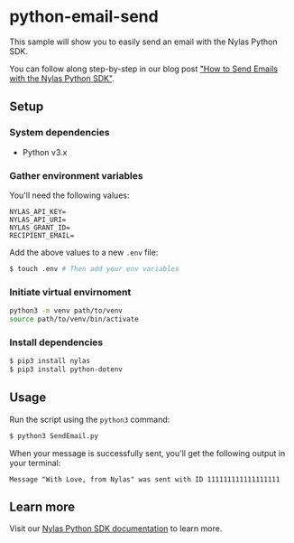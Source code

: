 # python-email-send

This sample will show you to easily send an email with the Nylas Python SDK.

You can follow along step-by-step in our blog post ["How to Send Emails with the Nylas Python SDK"](https://www.nylas.com/blog/how-to-send-emails-with-the-nylas-python-sdk/).

## Setup

### System dependencies

- Python v3.x

### Gather environment variables

You'll need the following values:

```text
NYLAS_API_KEY=
NYLAS_API_URI=
NYLAS_GRANT_ID=
RECIPIENT_EMAIL=
```

Add the above values to a new `.env` file:

```bash
$ touch .env # Then add your env variables
```
### Initiate virtual envirnoment

```bash
python3 -m venv path/to/venv
source path/to/venv/bin/activate
```

### Install dependencies

```bash
$ pip3 install nylas
$ pip3 install python-dotenv
```

## Usage

Run the script using the `python3` command:

```bash
$ python3 SendEmail.py
```

When your message is successfully sent, you'll get the following output in your terminal:

```text
Message "With Love, from Nylas" was sent with ID 111111111111111111
```

## Learn more

Visit our [Nylas Python SDK documentation](https://developer.nylas.com/docs/developer-tools/sdk/python-sdk/) to learn more.
